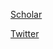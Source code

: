 [Scholar](https://scholar.google.com/citations?user=Wk3ZHFwAAAAJ&hl=en)

[Twitter](https://twitter.com/noelwan23)
